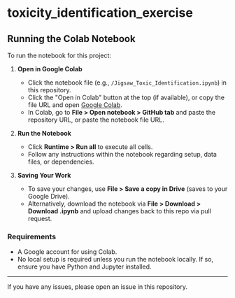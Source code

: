 # toxicity_identification_exercise
## Running the Colab Notebook

To run the notebook for this project:

1. **Open in Google Colab**  
   - Click the notebook file (e.g., `/Jigsaw_Toxic_Identification.ipynb`) in this repository.
   - Click the "Open in Colab" button at the top (if available), or copy the file URL and open [Google Colab](https://colab.research.google.com/).
   - In Colab, go to **File > Open notebook > GitHub tab** and paste the repository URL, or paste the notebook file URL.

2. **Run the Notebook**  
   - Click **Runtime > Run all** to execute all cells.
   - Follow any instructions within the notebook regarding setup, data files, or dependencies.

3. **Saving Your Work**  
   - To save your changes, use **File > Save a copy in Drive** (saves to your Google Drive).
   - Alternatively, download the notebook via **File > Download > Download .ipynb** and upload changes back to this repo via pull request.

### Requirements

- A Google account for using Colab.
- No local setup is required unless you run the notebook locally. If so, ensure you have Python and Jupyter installed.

---

If you have any issues, please open an issue in this repository.
